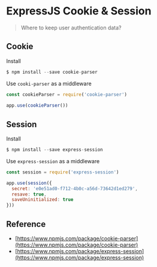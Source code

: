 # ExpressJS Cookie & Session

> Where to keep user authentication data?

## Cookie

Install

```js
$ npm install --save cookie-parser
```

Use `cooki-parser` as a middleware

```js
const cookieParser = require('cookie-parser')
 
app.use(cookieParser())
```

## Session

Install

```js
$ npm install --save express-session
```

Use `express-session` as a middleware

```js
const session = require('express-session')

app.use(session({
  secret: 'e0e51ad0-f712-4b0c-a56d-73642d1ed279',
  resave: true,
  saveUninitialized: true
}))
```

## Reference

* [https://www.npmjs.com/package/cookie-parser](https://www.npmjs.com/package/cookie-parser)
* [https://www.npmjs.com/package/express-session](https://www.npmjs.com/package/express-session)



